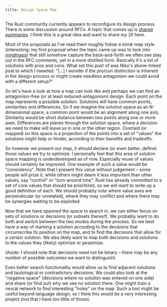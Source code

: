 ```yaml
---
title: Design Space Map
---
```


The Rust community currently appears to reconfigure its design process. There is some discussion around RFCs. A topic that comes up is [shared summaries]. I think this is a great idea and want to share my 2¢ here.

Most of the proposals as I've read them roughly follow a mind-map style (interesting; my first proposal when the topic came up was to look into [mindmaps]) that still somehow capture the back-and-forth we often see play out in the RFC comments, yet in a more distilled form. Basically it's a list of solutions with pros and cons. What set this post of was Niko's above-linked post to which I tweeted: "[...] I wonder if the pro/con distinction is inherent in the design process or might create needless antagonism we could avoid with a different setup?"

So let's have a look at how a map can look like and perhaps we can find an antagonism-free (or at least reduced-antagonism) design. Each point on the map represents a possible solution. Solutions
will have common points, similarities and differences. So if we imagine the solution space as an N-dimensional space, a common point would be an alignment along one axis. Similarity would be short distance between two points along one or more axes. Differences are planes through the solution space, where a decision we need to make will leave us in one or the other region. Overlaid (or mapped) on this space is a projection of the points into a set of "values" the solutions might help or hinder, according to their benefits and tradeoffs.

So however we present our map, it should declare (or even better, define) those values we try to optimize. I personally feel that this area of solution space mapping is underdeveloped as of now. Especially reuse of values should certainly be improved. One example of such a value would be "consistency". Note that I present this value without judgement – some people will prize it, while others might deem it less important than other values, say "control" or "turn-around time". Rust has already committed to a set of core values that should be prioritized, so we will want to write up a good definition of each. We should probably note where value axes are perpendicular (or unrelated), where they may conflict and where there may be synergies waiting to be exploited.

Now that we have spanned the space to search in, we can either focus on sets of solutions or decisions (or subsets thereof). We probably want to do both and switch between the two modes during the process. So we best have a way of marking a solution according to the decisions that circumscribe its position on the map, and to find the decisions that allow for a certain solution. We also likely want to map both decisions and solutions to the values they (likely) optimize or pessimize.

(Aside: I should note that decisions need not be binary – there may be any number of possible outcomes we want to distinguish)

Even better search functionality would allow us to find adjacent solutions and tautological or contradictory decisions. We could also look at the "negative space" (decisions where no solution was entered on one side) and share (or find out) why we see no solution there. One might train a neural network to find interesting "holes" on the map. Such a tool might be useful beyond language design, so I think this would be a very interesting project (not that I have too little of those).

[shared summaries]: http://smallcultfollowing.com/babysteps/blog/2019/04/22/aic-collaborative-summary-documents/
[mindmaps]: https://en.wikipedia.org/wiki/Mind_map

